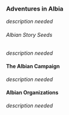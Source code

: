 ### Adventures in Albia

*description needed*

###### Albian Story Seeds

*description needed*

#### The Albian Campaign

*description needed*

#### Albian Organizations

*description needed*


